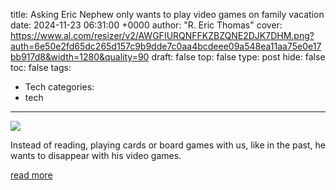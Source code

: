 title: Asking Eric Nephew only wants to play video games on family vacation
date: 2024-11-23 06:31:00 +0000
author: "R. Eric Thomas"
cover: https://www.al.com/resizer/v2/AWGFIURQNFFKZBZQNE2DJK7DHM.png?auth=6e50e2fd65dc265d157c9b9dde7c0aa4bcdeee09a548ea11aa75e0e17bb917d8&width=1280&quality=90
draft: false
top: false
type: post
hide: false
toc: false
tags:
  - Tech
categories:
  - tech
---

![](https://www.al.com/resizer/v2/AWGFIURQNFFKZBZQNE2DJK7DHM.png?auth=6e50e2fd65dc265d157c9b9dde7c0aa4bcdeee09a548ea11aa75e0e17bb917d8&width=1280&quality=90)

Instead of reading, playing cards or board games with us, like in the past, he wants to disappear with his video games.

[read more](https://www.al.com/advice/2024/11/asking-eric-nephew-only-wants-to-play-video-games-on-family-vacation.html)
